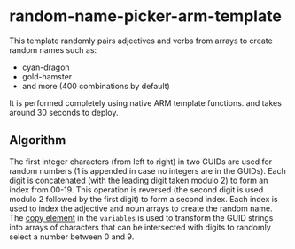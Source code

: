 # random-name-picker-arm-template

This template randomly pairs adjectives and verbs from arrays to create random names such as:

- cyan-dragon
- gold-hamster
- and more (400 combinations by default)

It is performed completely using native ARM template functions. and takes around 30 seconds to deploy.

## Algorithm

The first integer characters (from left to right) in two GUIDs are used for random numbers (1 is appended in case no integers are in the GUIDs). Each digit is concatenated (with the leading digit taken modulo 2) to form an index from 00-19. This operation is reversed (the second digit is used modulo 2 followed by the first digit) to form a second index. Each index is used to index the adjective and noun arrays to create the random name. The [copy element](https://learn.microsoft.com/en-us/azure/azure-resource-manager/templates/copy-variables) in the `variables` is used to transform the GUID strings into arrays of characters that can be intersected with digits to randomly select a number between 0 and 9.
